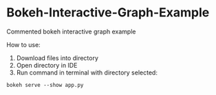 # Bokeh-Interactive-Graph-Example
Commented bokeh interactive graph example

How to use:
1. Download files into directory
2. Open directory in IDE
3. Run command in terminal with directory selected:

`bokeh serve --show app.py`
